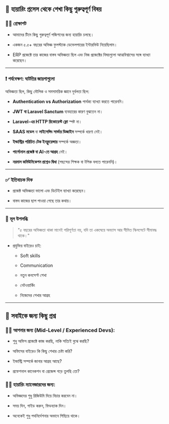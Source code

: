 ## 🎯 হায়ারিং প্রসেস থেকে শেখা কিছু গুরুত্বপূর্ণ বিষয়

### 🧑‍💻 প্রেক্ষাপট

- আমাদের টিমে কিছু গুরুত্বপূর্ণ পজিশনের জন্য হায়ারিং চলছে।
    
- একজন ৫.৫+ বছরের অভিজ্ঞ ফুলস্ট্যাক ডেভেলপারের ইন্টারভিউ নিয়েছিলাম।
    
- ERP প্রজেক্টে তার কাজের বাস্তব অভিজ্ঞতা ছিল এবং নিজ প্রজেক্টের বিষয়গুলো আত্মবিশ্বাসের সঙ্গে ব্যাখ্যা করেছেন।
    

---

### ❗ পর্যবেক্ষণ: ঘাটতির জায়গাগুলো

অভিজ্ঞতা ছিল, কিছু মৌলিক ও সমসাময়িক জ্ঞানে দুর্বলতা ছিল:

- **Authentication vs Authorization** পার্থক্য ব্যাখ্যা করতে পারেননি।
    
- **JWT বা Laravel Sanctum** ব্যবহারের কারণ বুঝতেন না।
    
- **Laravel-এর HTTP রিকোয়েস্ট ফ্লো** স্পষ্ট না।
    
- **SAAS মডেল** বা **লাইসেন্সিং সার্ভার ডিজাইন** সম্পর্কে ধারণা নেই।
    
- **ইন্ডাস্ট্রির পরিচিত টেক ইনফ্লুয়েন্সার** সম্পর্কে অজ্ঞতা।
    
- **পার্সোনাল প্রজেক্ট বা AI-তে আগ্রহ** নেই।
    
- **নরমাল কমিউনিকেশন প্রশ্নেও দ্বিধা** (পছন্দের শিক্ষক বা টপিক বলতে পারেননি)।
    

---

### ✅ ইতিবাচক দিক

- প্রজেক্ট অভিজ্ঞতা ভালো এবং ডিটেইল ব্যাখ্যা করেছেন।
    
- বাস্তব কাজের ছাপ পাওয়া গেছে তার কথায়।
    

---

### 🤔 মূল উপলব্ধি

> "৫ বছরের অভিজ্ঞতা থাকা মানেই পরিপূর্ণতা নয়, যদি তা একঘেয়ে অভ্যাস আর সীমিত স্কিলসেটে সীমাবদ্ধ থাকে।"

- প্রযুক্তির বাইরেও চাই:
    
    - Soft skills
        
    - Communication
        
    - নতুন কনসেপ্ট শেখা
        
    - নেটওয়ার্কিং
        
    - নিজেদের শেখার আগ্রহ
        

---

## 🔁 সবাইকে জন্য কিছু প্রশ্ন

### 🙋‍♂️ আপনার জন্য (Mid-Level / Experienced Devs):

- শুধু অফিস প্রজেক্টে কাজ করছি, নাকি সত্যিই বুঝে করছি?
    
- অফিসের বাইরেও কি কিছু শেখার চেষ্টা করি?
    
- ইন্ডাস্ট্রি সম্পর্কে জানার আগ্রহ আছে?
    
- প্রফেশনাল কানেকশন বা প্রেজেন্স গড়ে তুলছি তো?
    

### 👨‍🏫 হায়ারিং ম্যানেজারদের জন্য:

- অভিজ্ঞদের শুধু রিজিউমি দিয়ে বিচার করবেন না।
    
- সময় দিন, গাইড করুন, ফিডব্যাক দিন।
    
- অনেকেই শুধু পথনির্দেশনার অভাবে পিছিয়ে থাকে।